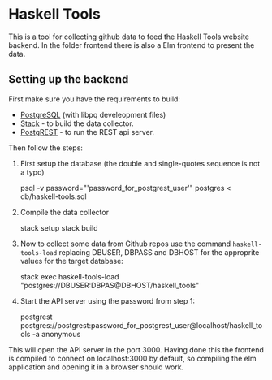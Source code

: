 # Haskell Tools

This is a tool for collecting github data to feed the Haskell Tools website backend.
In the folder frontend there is also a Elm frontend to present the data.

## Setting up the backend

First make sure you have the requirements to build:
 * [PostgreSQL](http://www.postgresql.org) (with libpq develeopment files)
 * [Stack](https://www.stackage.org) - to build the data collector.
 * [PostgREST](http://postgrest.com) - to run the REST api server.

Then follow the steps:
  1. First setup the database (the double and single-quotes sequence is not a typo)
     
        psql -v password="'password_for_postgrest_user'" postgres < db/haskell-tools.sql
         
  2. Compile the data collector
  
        stack setup
        stack build

  3. Now to collect some data from Github repos use the command `haskell-tools-load` replacing DBUSER, DBPASS and DBHOST for the approprite values for the target database:
     
        stack exec haskell-tools-load "postgres://DBUSER:DBPAS@DBHOST/haskell_tools"

  4. Start the API server using the password from step 1:

        postgrest postgres://postgrest:password_for_postgrest_user@localhost/haskell_tools -a anonymous

This will open the API server in the port 3000.
Having done this the frontend is compiled to connect on localhost:3000 by default, so compiling the elm application and opening it in a browser should work.
